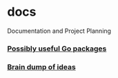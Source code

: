 # docs
Documentation and Project Planning

### [Possibly useful Go packages](packages.md)
### [Brain dump of ideas](ideas.md)
